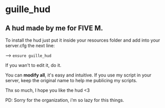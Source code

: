 # guille_hud

## A hud made by me for FIVE M. 

To install the hud just put it inside your resources folder and add into your server.cfg the next line:

--> `ensure guille_hud`

If you wan't to edit it, do it.

You can **modify all**, it's easy and intuitive.
If you use my script in your server, keep the original name to help me publicing my scripts. 

Thx so much, I hope you like the hud <3
 
PD: Sorry for the organization, i'm so lazy for this things.
